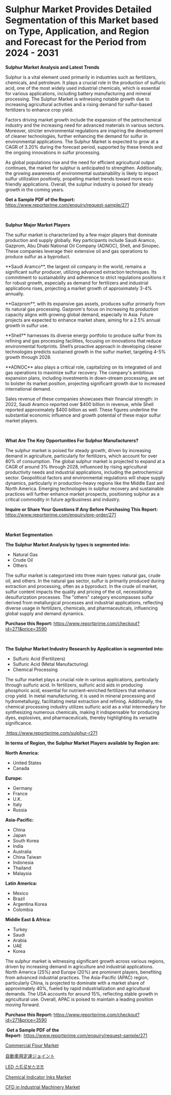 <p><h1>Sulphur Market Provides Detailed Segmentation of this Market based on Type, Application, and Region and Forecast for the Period from 2024 - 2031</h1></p><p><strong>Sulphur Market Analysis and Latest Trends</strong></p>
<p><p>Sulphur is a vital element used primarily in industries such as fertilizers, chemicals, and petroleum. It plays a crucial role in the production of sulfuric acid, one of the most widely used industrial chemicals, which is essential for various applications, including battery manufacturing and mineral processing. The Sulphur Market is witnessing notable growth due to increasing agricultural activities and a rising demand for sulfur-based fertilizers to enhance crop yield.</p><p>Factors driving market growth include the expansion of the petrochemical industry and the increasing need for advanced materials in various sectors. Moreover, stricter environmental regulations are inspiring the development of cleaner technologies, further enhancing the demand for sulfur in environmental applications. The Sulphur Market is expected to grow at a CAGR of 3.20% during the forecast period, supported by these trends and the ongoing innovations in sulfur processing.</p><p>As global populations rise and the need for efficient agricultural output continues, the market for sulphur is anticipated to strengthen. Additionally, the growing awareness of environmental sustainability is likely to impact sulfur utilization positively, propelling market trends toward more eco-friendly applications. Overall, the sulphur industry is poised for steady growth in the coming years.</p></p>
<p><strong>Get a Sample PDF of the Report:&nbsp;</strong> <a href="https://www.reportprime.com/enquiry/request-sample/271">https://www.reportprime.com/enquiry/request-sample/271</a></p>
<p>&nbsp;</p>
<p><strong>Sulphur Major Market Players</strong></p>
<p><p>The sulfur market is characterized by a few major players that dominate production and supply globally. Key participants include Saudi Aramco, Gazprom, Abu Dhabi National Oil Company (ADNOC), Shell, and Sinopec. These companies leverage their extensive oil and gas operations to produce sulfur as a byproduct.</p><p>**Saudi Aramco**, the largest oil company in the world, remains a significant sulfur producer, utilizing advanced extraction techniques. Its commitment to sustainability and adherence to strict regulations positions it for robust growth, especially as demand for fertilizers and industrial applications rises, projecting a market growth of approximately 3-4% annually.</p><p>**Gazprom**, with its expansive gas assets, produces sulfur primarily from its natural gas processing. Gazprom's focus on increasing its production capacity aligns with growing global demand, especially in Asia. Future projects are expected to enhance market share, aiming for a 2.5% annual growth in sulfur use.</p><p>**Shell** harnesses its diverse energy portfolio to produce sulfur from its refining and gas processing facilities, focusing on innovations that reduce environmental footprints. Shell’s proactive approach in developing cleaner technologies predicts sustained growth in the sulfur market, targeting 4-5% growth through 2028.</p><p>**ADNOC** also plays a critical role, capitalizing on its integrated oil and gas operations to maximize sulfur recovery. The company's ambitious expansion plans, including investments in down-stream processing, are set to bolster its market position, projecting significant growth due to increased international demand.</p><p>Sales revenue of these companies showcases their financial strength: in 2022, Saudi Aramco reported over $400 billion in revenue, while Shell reported approximately $400 billion as well. These figures underline the substantial economic influence and growth potential of these major sulfur market players.</p></p>
<p>&nbsp;</p>
<p><strong>What Are The Key Opportunities For Sulphur Manufacturers?</strong></p>
<p><p>The sulphur market is poised for steady growth, driven by increasing demand in agriculture, particularly for fertilizers, which account for over 80% of consumption. The global sulphur market is projected to expand at a CAGR of around 3% through 2028, influenced by rising agricultural productivity needs and industrial applications, including the petrochemical sector. Geopolitical factors and environmental regulations will shape supply dynamics, particularly in production-heavy regions like the Middle East and North America. Emerging technologies in sulphur recovery and sustainable practices will further enhance market prospects, positioning sulphur as a critical commodity in future agribusiness and industry.</p></p>
<p><strong>Inquire or Share Your Questions If Any Before Purchasing This Report:</strong> <a href="https://www.reportprime.com/enquiry/pre-order/271">https://www.reportprime.com/enquiry/pre-order/271</a></p>
<p>&nbsp;</p>
<p><strong>Market Segmentation</strong></p>
<p><strong>The Sulphur Market Analysis by types is segmented into:</strong></p>
<p><ul><li>Natural Gas</li><li>Crude Oil</li><li>Others</li></ul></p>
<p><p>The sulfur market is categorized into three main types: natural gas, crude oil, and others. In the natural gas sector, sulfur is primarily produced during extraction and processing, often as a byproduct. In the crude oil market, sulfur content impacts the quality and pricing of the oil, necessitating desulfurization processes. The "others" category encompasses sulfur derived from metallurgical processes and industrial applications, reflecting diverse usage in fertilizers, chemicals, and pharmaceuticals, influencing global supply and demand dynamics.</p></p>
<p><strong>Purchase this Report:&nbsp;</strong><a href="https://www.reportprime.com/checkout?id=271&price=3590">https://www.reportprime.com/checkout?id=271&price=3590</a></p>
<p>&nbsp;</p>
<p><strong>The Sulphur Market Industry Research by Application is segmented into:</strong></p>
<p><ul><li>Sulfuric Acid (Fertilizers)</li><li>Sulfuric Acid (Metal Manufacturing)</li><li>Chemical Processing</li></ul></p>
<p><p>The sulfur market plays a crucial role in various applications, particularly through sulfuric acid. In fertilizers, sulfuric acid aids in producing phosphoric acid, essential for nutrient-enriched fertilizers that enhance crop yield. In metal manufacturing, it is used in mineral processing and hydrometallurgy, facilitating metal extraction and refining. Additionally, the chemical processing industry utilizes sulfuric acid as a vital intermediary for synthesizing numerous chemicals, making it indispensable for producing dyes, explosives, and pharmaceuticals, thereby highlighting its versatile significance.</p></p>
<p><a href="https://www.reportprime.com/sulphur-r271">&nbsp;https://www.reportprime.com/sulphur-r271</a></p>
<p><strong>In terms of Region, the Sulphur Market Players available by Region are:</strong></p>
<p>
    <p> <strong> North America: </strong>
        <ul>
            <li>United States</li>
            <li>Canada</li>
        </ul>
        </p> 
    <p> <strong> Europe: </strong>
        <ul>
            <li>Germany</li>
            <li>France</li>
            <li>U.K.</li>
            <li>Italy</li>
            <li>Russia</li>
        </ul>
        </p> 
    <p> <strong> Asia-Pacific: </strong>
        <ul>
            <li>China</li>
            <li>Japan</li>
            <li>South Korea</li>
            <li>India</li>
            <li>Australia</li>
            <li>China Taiwan</li>
            <li>Indonesia</li>
            <li>Thailand</li>
            <li>Malaysia</li>
        </ul>
        </p> 
    <p> <strong> Latin America: </strong>
        <ul>
            <li>Mexico</li>
            <li>Brazil</li>
            <li>Argentina Korea</li>
            <li>Colombia</li>
        </ul>
        </p> 
    <p> <strong> Middle East & Africa: </strong>
        <ul>
            <li>Turkey</li>
            <li>Saudi</li>
            <li>Arabia</li>
            <li>UAE</li>
            <li>Korea</li>
        </ul>
    </p>
    </p>
<p><p>The sulphur market is witnessing significant growth across various regions, driven by increasing demand in agriculture and industrial applications. North America (25%) and Europe (20%) are prominent players, benefiting from advanced industrial practices. The Asia-Pacific (APAC) region, particularly China, is projected to dominate with a market share of approximately 40%, fueled by rapid industrialization and agricultural demands. The USA accounts for around 15%, reflecting stable growth in agricultural use. Overall, APAC is poised to maintain a leading position moving forward.</p></p>
<p><strong>Purchase this Report: </strong><a href="https://www.reportprime.com/checkout?id=271&price=3590">https://www.reportprime.com/checkout?id=271&price=3590</a></p>
<p>&nbsp;<strong>Get a Sample PDF of the Report:&nbsp;&nbsp;</strong><a href="https://www.reportprime.com/enquiry/request-sample/271">https://www.reportprime.com/enquiry/request-sample/271</a></p>
<p><strong></strong></p>
<p><p><a href="https://issuu.com/reportprime-2/docs/commercial-flour-market-size-2030.p_e6689af2d50658">Commercial Flour Market</a></p><p><a href="https://medium.com/@jessicagtk0/%E8%87%AA%E5%8B%95%E8%BB%8A%E7%94%A8%E7%AD%89%E9%80%9F%E3%82%B8%E3%83%A7%E3%82%A4%E3%83%B3%E3%83%88%E5%B8%82%E5%A0%B4%E3%81%AE%E3%83%88%E3%83%AC%E3%83%B3%E3%83%89%E3%81%A8%E5%88%86%E6%9E%90-%E5%B0%86%E6%9D%A5%E3%81%AE%E6%88%90%E9%95%B7%E3%81%AE%E6%A9%9F%E4%BC%9A%E3%81%A8%E8%AA%B2%E9%A1%8C-2024%E5%B9%B4-2031%E5%B9%B4-92d676d0d302">自動車用定速ジョイント</a></p><p><a href="https://medium.com/@serenitywlt52/led-%EC%8A%A4%ED%8A%B8%EB%A1%9C%EB%B3%B4%EC%8A%A4%EC%BD%94%ED%94%84-%EC%8B%9C%EC%9E%A5-%EC%8B%AC%EC%B8%B5-%EB%B6%84%EC%84%9D-%ED%8A%B8%EB%A0%8C%EB%93%9C-%EC%8B%9C%EC%9E%A5-%EC%84%B8%EB%B6%84%ED%99%94-%EB%B0%8F-%EA%B2%BD%EC%9F%81-%EB%B6%84%EC%84%9D-5bc063e71ffd">LED 스트로보스코프</a></p><p><a href="https://www.linkedin.com/pulse/global-chemical-indicator-inks-industry-types-applications-n48te?trackingId=Gnmb2I9QQ0Wh1OOcOWSYzw%3D%3D">Chemical Indicator Inks Market</a></p><p><a href="https://www.linkedin.com/pulse/cfd-industrial-machinery-industry-forecast-market-shifts-4759e?trackingId=d4x18%2Fp5RWmlUYRWtbGjmA%3D%3D">CFD in Industrial Machinery Market</a></p></p>
